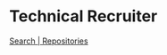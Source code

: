 # Technical Recruiter


[Search | Repositories](https://github.com/search?q=Technical%20Recruiter&type=repositories)
